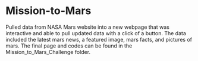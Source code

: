 # Mission-to-Mars

Pulled data from NASA Mars website into a new webpage that was interactive and able to pull updated data with a click of a button. The data included the latest mars news, a featured image, mars facts, and pictures of mars. The final page and codes can be found in the Mission_to_Mars_Challenge folder.
